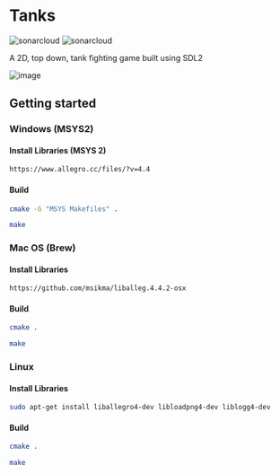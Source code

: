 # Tanks
![sonarcloud](https://sonarcloud.io/api/project_badges/measure?project=alegemaate_Tanks&metric=code_smells)
![sonarcloud](https://sonarcloud.io/api/project_badges/measure?project=alegemaate_Tanks&metric=bugs)

A 2D, top down, tank fighting game built using SDL2


![image](https://user-images.githubusercontent.com/9920336/140231515-f7908323-4cda-44f5-91cb-4cbe48ccdb20.png)


## Getting started

### Windows (MSYS2)

#### Install Libraries (MSYS 2)

```bash
https://www.allegro.cc/files/?v=4.4
```

#### Build

```bash
cmake -G "MSYS Makefiles" .
```

```bash
make
```

### Mac OS (Brew)

#### Install Libraries

```bash
https://github.com/msikma/liballeg.4.4.2-osx
```

#### Build

```bash
cmake .
```

```bash
make
```

### Linux

#### Install Libraries

```bash
sudo apt-get install liballegro4-dev libloadpng4-dev liblogg4-dev
```

#### Build

```bash
cmake .
```

```bash
make
```
